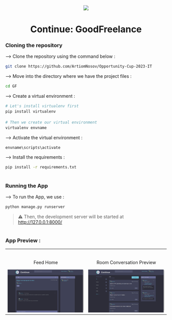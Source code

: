 <div align="center">
<img width="30%" src="static\images\logo.avif">

# Continue: GoodFreelance
</div>

### Cloning the repository

--> Clone the repository using the command below :
```bash
git clone https://github.com/ArtiomNosov/Opportunity-Cup-2023-IT

```

--> Move into the directory where we have the project files : 
```bash
cd GF

```

--> Create a virtual environment :
```bash
# Let's install virtualenv first
pip install virtualenv

# Then we create our virtual environment
virtualenv envname

```

--> Activate the virtual environment :
```bash
envname\scripts\activate

```

--> Install the requirements :
```bash
pip install -r requirements.txt

```

#

### Running the App

--> To run the App, we use :
```bash
python manage.py runserver

```

> ⚠ Then, the development server will be started at http://127.0.0.1:8000/

#

### App Preview :

<table width="100%"> 
<tr>
<td width="50%">      
&nbsp; 
<br>
<p align="center">
  Feed Home
</p>
<img src="static\images\MainPage.png">
</td> 
<td width="50%">
<br>
<p align="center">
  Room Conversation Preview
</p>
<img src="static\images\WorkRoom.png">  
</td>
</table>


